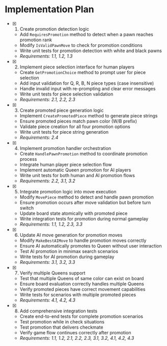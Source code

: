 # Implementation Plan

- [x] 1. Create promotion detection logic

  - Add `RequiresPromotion` method to detect when a pawn reaches promotion rank
  - Modify `IsValidPawnMove` to check for promotion conditions
  - Write unit tests for promotion detection with white and black pawns
  - _Requirements: 1.1, 1.2, 1.3_

- [x] 2. Implement piece selection interface for human players

  - Create `GetPromotionChoice` method to prompt user for piece selection
  - Add input validation for Q, R, B, N piece types (case insensitive)
  - Handle invalid input with re-prompting and clear error messages
  - Write unit tests for piece selection validation
  - _Requirements: 2.1, 2.2, 2.3_

- [x] 3. Create promoted piece generation logic

  - Implement `CreatePromotedPiece` method to generate piece strings
  - Ensure promoted pieces match pawn color (W/B prefix)
  - Validate piece creation for all four promotion options
  - Write unit tests for piece string generation
  - _Requirements: 2.4_

- [x] 4. Implement promotion handler orchestration

  - Create `HandlePawnPromotion` method to coordinate promotion process
  - Integrate human player piece selection flow
  - Implement automatic Queen promotion for AI players
  - Write unit tests for both human and AI promotion flows
  - _Requirements: 2.2, 3.1, 3.2_

- [x] 5. Integrate promotion logic into move execution

  - Modify `MovePiece` method to detect and handle pawn promotion
  - Ensure promotion occurs after move validation but before turn switch
  - Update board state atomically with promoted piece
  - Write integration tests for promotion during normal gameplay
  - _Requirements: 1.1, 1.2, 2.3, 3.3_

- [x] 6. Update AI move generation for promotion moves

  - Modify `MakeBestAIMove` to handle promotion moves correctly
  - Ensure AI automatically promotes to Queen without user interaction
  - Test AI promotion in minimax search scenarios
  - Write tests for AI promotion during gameplay
  - _Requirements: 3.1, 3.2, 3.3_

- [x] 7. Verify multiple Queens support

  - Test that multiple Queens of same color can exist on board
  - Ensure board evaluation correctly handles multiple Queens
  - Verify promoted pieces have correct movement capabilities
  - Write tests for scenarios with multiple promoted pieces
  - _Requirements: 4.1, 4.2, 4.3_

- [x] 8. Add comprehensive integration tests

  - Create end-to-end tests for complete promotion scenarios
  - Test promotion while in check situations
  - Test promotion that delivers checkmate
  - Verify game flow continues correctly after promotion
  - _Requirements: 1.1, 1.2, 2.1, 2.2, 2.3, 3.1, 3.2, 4.1, 4.2, 4.3_
